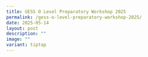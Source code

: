 ```yaml
---
title: GESS O Level Preparatory Workshop 2025
permalink: /gess-o-level-preparatory-workshop-2025/
date: 2025-05-14
layout: post
description: ""
image: ""
variant: tiptap
---
```

